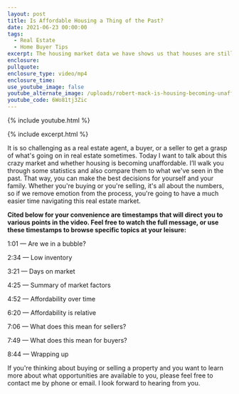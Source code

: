 ```yaml
---
layout: post
title: Is Affordable Housing a Thing of the Past?
date: 2021-06-23 00:00:00
tags:
  - Real Estate
  - Home Buyer Tips
excerpt: The housing market data we have shows us that houses are still affordable.
enclosure:
pullquote:
enclosure_type: video/mp4
enclosure_time:
use_youtube_image: false
youtube_alternate_image: /uploads/robert-mack-is-housing-becoming-unaffordable-yt.jpg
youtube_code: 6Wo81tj3Zic
---
```

{% include youtube.html %}

{% include excerpt.html %}

It is so challenging as a real estate agent, a buyer, or a seller to get a grasp of what's going on in real estate sometimes. Today I want to talk about this crazy market and whether housing is becoming unaffordable. I’ll walk you through some statistics and also compare them to what we've seen in the past. That way, you can make the best decisions for yourself and your family. Whether you're buying or you're selling, it's all about the numbers, so if we remove emotion from the process, you're going to have a much easier time navigating this real estate market.

**Cited below for your convenience are timestamps that will direct you to various points in the video. Feel free to watch the full message, or use these timestamps to browse specific topics at your leisure:**

1:01 — Are we in a bubble?

2:34 — Low inventory

3:21 — Days on market

4:25 — Summary of market factors

4:52 — Affordability over time

6:20 — Affordability is relative

7:06 — What does this mean for sellers?

7:49 — What does this mean for buyers?

8:44 — Wrapping up

If you're thinking about buying or selling a property and you want to learn more about what opportunities are available to you, please feel free to contact me by phone or email. I look forward to hearing from you.<br>&nbsp;
